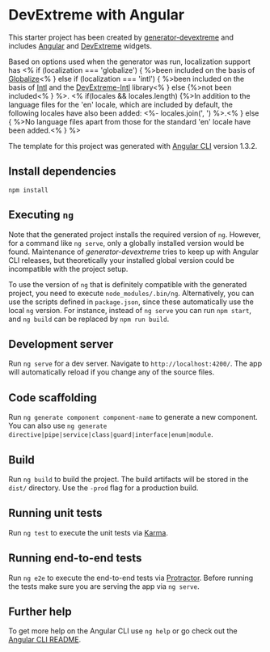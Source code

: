 # DevExtreme with Angular

This starter project has been created by [generator-devextreme](https://github.com/oliversturm/generator-devextreme) and includes [Angular](https://angular.io/) and [DevExtreme](https://js.devexpress.com/) widgets. 

Based on options used when the generator was run, localization support has <% if (localization === 'globalize') { %>been included on the basis of [Globalize](https://github.com/globalizejs/globalize)<% } else if (localization === 'intl') { %>been included on the basis of [Intl](https://developer.mozilla.org/en/docs/Web/JavaScript/Reference/Global_Objects/Intl) and the [DevExtreme-Intl](https://github.com/DevExpress/DevExtreme-Intl) library<% } else {%>not been included<% } %>. <% if(locales && locales.length) {%>In addition to the language files for the 'en' locale, which are included by default, the following locales have also been added: <%- locales.join(', ') %>.<% } else { %>No language files apart from those for the standard 'en' locale have been added.<% } %>

The template for this project was generated with [Angular CLI](https://github.com/angular/angular-cli) version 1.3.2.

## Install dependencies

```shell
npm install
```

## Executing `ng`

Note that the generated project installs the required version of `ng`. However, for a command like `ng serve`, only a globally installed version would be found. Maintenance of *generator-devextreme* tries to keep up with Angular CLI releases, but theoretically your installed global version could be incompatible with the project setup.

To use the version of `ng` that is definitely compatible with the generated project, you need to execute `node_modules/.bin/ng`. Alternatively, you can use the scripts defined in `package.json`, since these automatically use the local `ng` version. For instance, instead of `ng serve` you can run `npm start`, and `ng build` can be replaced by `npm run build`.

## Development server

Run `ng serve` for a dev server. Navigate to `http://localhost:4200/`. The app will automatically reload if you change any of the source files.

## Code scaffolding

Run `ng generate component component-name` to generate a new component. You can also use `ng generate directive|pipe|service|class|guard|interface|enum|module`.

## Build

Run `ng build` to build the project. The build artifacts will be stored in the `dist/` directory. Use the `-prod` flag for a production build.

## Running unit tests

Run `ng test` to execute the unit tests via [Karma](https://karma-runner.github.io).

## Running end-to-end tests

Run `ng e2e` to execute the end-to-end tests via [Protractor](http://www.protractortest.org/).
Before running the tests make sure you are serving the app via `ng serve`.

## Further help

To get more help on the Angular CLI use `ng help` or go check out the [Angular CLI README](https://github.com/angular/angular-cli/blob/master/README.md).
